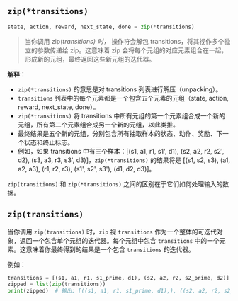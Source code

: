 ## `zip(*transitions)`
```python
state, action, reward, next_state, done = zip(*transitions)
```
> 当你调用 zip(*transitions) 时，* 操作符会解包 transitions，将其视作多个独立的参数传递给 zip。这意味着 zip 会将每个元组的对应元素组合在一起，形成新的元组，最终返回这些新元组的迭代器。

**解释**：
- `zip(*transitions)` 的意思是对 transitions 列表进行解压（unpacking）。
- `transitions` 列表中的每个元素都是一个包含五个元素的元组（state, action, reward, next_state, done）。
- `zip(*transitions)` 将 transitions 中所有元组的第一个元素组合成一个新的元组，所有第二个元素组合成另一个新的元组，以此类推。
- 最终结果是五个新的元组，分别包含所有抽取样本的状态、动作、奖励、下一个状态和终止标志。
- 例如，如果 transitions 中有三个样本：[(s1, a1, r1, s1', d1), (s2, a2, r2, s2', d2), (s3, a3, r3, s3', d3)]，`zip(*transitions)` 的结果将是 [(s1, s2, s3), (a1, a2, a3), (r1, r2, r3), (s1', s2', s3'), (d1, d2, d3)]。

`zip(transitions)` 和 `zip(*transitions)` 之间的区别在于它们如何处理输入的数据。

## `zip(transitions)`

当你调用 `zip(transitions)` 时，`zip` 视 `transitions` 作为一个整体的可迭代对象，返回一个包含单个元组的迭代器。每个元组中包含 `transitions` 中的一个元素。这意味着你最终得到的结果是一个包含 `transitions` 的迭代器。

例如：
```python
transitions = [(s1, a1, r1, s1_prime, d1), (s2, a2, r2, s2_prime, d2)]
zipped = list(zip(transitions))
print(zipped)  # 输出: [((s1, a1, r1, s1_prime, d1),), ((s2, a2, r2, s2_prime, d2),)]
```